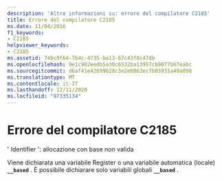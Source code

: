 ```yaml
---
description: 'Altre informazioni su: errore del compilatore C2185'
title: Errore del compilatore C2185
ms.date: 11/04/2016
f1_keywords:
- C2185
helpviewer_keywords:
- C2185
ms.assetid: 74bc9f64-7b4c-4735-ba13-67c43f8c47db
ms.openlocfilehash: 9e1c982eedb5a30c6532ba13957cb9077b67eabc
ms.sourcegitcommit: d6af41e42699628c3e2e6063ec7b03931a49a098
ms.translationtype: MT
ms.contentlocale: it-IT
ms.lasthandoff: 12/11/2020
ms.locfileid: "97335134"
---
```

# <a name="compiler-error-c2185"></a>Errore del compilatore C2185

' Identifier ': allocazione con base non valida

Viene dichiarata una variabile Register o una variabile automatica (locale) **`__based`** . È possibile dichiarare solo variabili globali **`__based`** .
